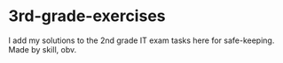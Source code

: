 # 3rd-grade-exercises
I add my solutions to the 2nd grade IT exam tasks here for safe-keeping. Made by skill, obv.
